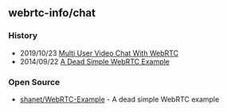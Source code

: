 ## webrtc-info/chat


### History
- 2019/10/23 [Multi User Video Chat With WebRTC](https://www.dmcinfo.com/latest-thinking/blog/id/9852/multi-user-video-chat-with-webrtc)
- 2014/09/22 [A Dead Simple WebRTC Example](https://shanetully.com/2014/09/a-dead-simple-webrtc-example/)


### Open Source
- [shanet/WebRTC-Example](https://github.com/shanet/WebRTC-Example) - A dead simple WebRTC example
